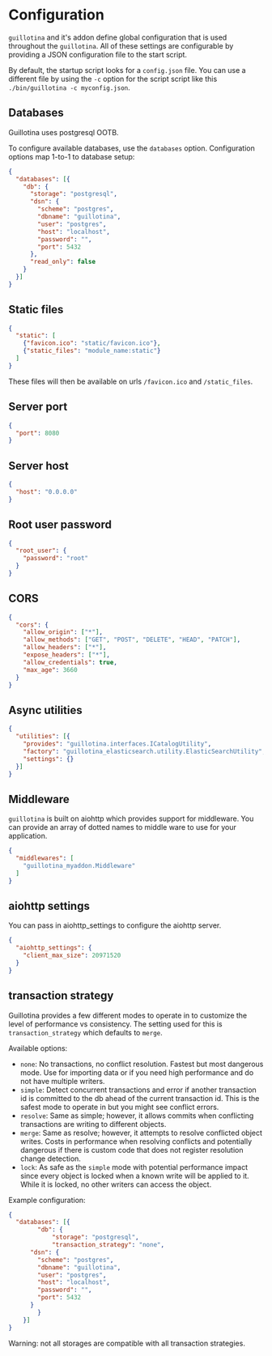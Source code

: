 # Configuration

`guillotina` and it's addon define global configuration that is used throughout
the `guillotina`. All of these settings are configurable by providing a
JSON configuration file to the start script.

By default, the startup script looks for a `config.json` file. You can use a different
file by using the `-c` option for the script script like this `./bin/guillotina -c myconfig.json`.


## Databases

Guillotina uses postgresql OOTB.

To configure available databases, use the `databases` option. Configuration options
map 1-to-1 to database setup:

```json
{
  "databases": [{
    "db": {
      "storage": "postgresql",
      "dsn": {
        "scheme": "postgres",
        "dbname": "guillotina",
        "user": "postgres",
        "host": "localhost",
        "password": "",
        "port": 5432
      },
      "read_only": false
    }
  }]
}
```

## Static files

```json
{
  "static": [
    {"favicon.ico": "static/favicon.ico"},
    {"static_files": "module_name:static"}
  ]
}
```

These files will then be available on urls `/favicon.ico` and `/static_files`.


## Server port

```json
{
  "port": 8080
}
```

## Server host

```json
{
  "host": "0.0.0.0"
}
```

## Root user password

```json
{
  "root_user": {
    "password": "root"
  }
}
```

## CORS

```json
{
  "cors": {
    "allow_origin": ["*"],
    "allow_methods": ["GET", "POST", "DELETE", "HEAD", "PATCH"],
    "allow_headers": ["*"],
    "expose_headers": ["*"],
    "allow_credentials": true,
    "max_age": 3660
  }
}
```

## Async utilities

```json
{
  "utilities": [{
    "provides": "guillotina.interfaces.ICatalogUtility",
    "factory": "guillotina_elasticsearch.utility.ElasticSearchUtility",
    "settings": {}
  }]
}
```

## Middleware

`guillotina` is built on aiohttp which provides support for middleware.
You can provide an array of dotted names to middle ware to use for your application.

```json
{
  "middlewares": [
    "guillotina_myaddon.Middleware"
  ]
}
```


## aiohttp settings

You can pass in aiohttp_settings to configure the aiohttp server.


```json
{
  "aiohttp_settings": {
    "client_max_size": 20971520
  }
}
```

## transaction strategy

Guillotina provides a few different modes to operate in to customize the level
of performance vs consistency. The setting used for this is `transaction_strategy`
which defaults to `merge`.

Available options:

- `none`:
  No transactions, no conflict resolution. Fastest but most dangerous mode.
  Use for importing data or if you need high performance and do not have multiple writers.
- `simple`:
  Detect concurrent transactions and error if another transaction id is committed
  to the db ahead of the current transaction id. This is the safest mode to operate
  in but you might see conflict errors.
- `resolve`:
  Same as simple; however, it allows commits when conflicting transactions
  are writing to different objects.
- `merge`:
  Same as resolve; however, it attempts to resolve conflicted object writes.
  Costs in performance when resolving conflicts and potentially dangerous if
  there is custom code that does not register resolution change detection.
- `lock`:
  As safe as the `simple` mode with potential performance impact since every
  object is locked when a known write will be applied to it.
  While it is locked, no other writers can access the object.


Example configuration:

```json
{
  "databases": [{
		"db": {
			"storage": "postgresql",
			"transaction_strategy": "none",
      "dsn": {
        "scheme": "postgres",
        "dbname": "guillotina",
        "user": "postgres",
        "host": "localhost",
        "password": "",
        "port": 5432
      }
		}
	}]
}
```


Warning: not all storages are compatible with all transaction strategies.
